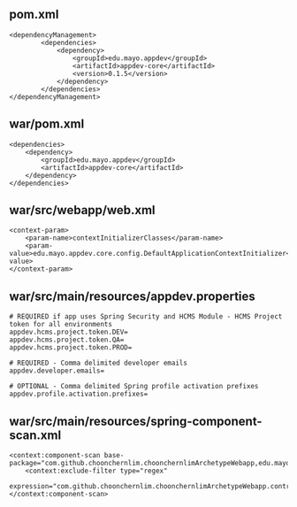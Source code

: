 
## pom.xml

    <dependencyManagement>
            <dependencies>
                <dependency>
                    <groupId>edu.mayo.appdev</groupId>
                    <artifactId>appdev-core</artifactId>
                    <version>0.1.5</version>
                </dependency>
            </dependencies>
    </dependencyManagement>
    
## war/pom.xml

    <dependencies>
        <dependency>
            <groupId>edu.mayo.appdev</groupId>
            <artifactId>appdev-core</artifactId>
        </dependency>
    </dependencies>
                            
## war/src/webapp/web.xml

    <context-param>
        <param-name>contextInitializerClasses</param-name>
        <param-value>edu.mayo.appdev.core.config.DefaultApplicationContextInitializer</param-value>
    </context-param>

## war/src/main/resources/appdev.properties

    # REQUIRED if app uses Spring Security and HCMS Module - HCMS Project token for all environments
    appdev.hcms.project.token.DEV=
    appdev.hcms.project.token.QA=
    appdev.hcms.project.token.PROD=
    
    # REQUIRED - Comma delimited developer emails
    appdev.developer.emails=
    
    # OPTIONAL - Comma delimited Spring profile activation prefixes
    appdev.profile.activation.prefixes=

## war/src/main/resources/spring-component-scan.xml

    <context:component-scan base-package="com.github.choonchernlim.choonchernlimArchetypeWebapp,edu.mayo.appdev.core,edu.mayo.hcms">
        <context:exclude-filter type="regex"
                                expression="com.github.choonchernlim.choonchernlimArchetypeWebapp.controller.*"/>
    </context:component-scan>
    